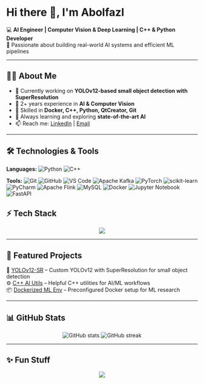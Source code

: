 # Hi there 👋, I'm Abolfazl

💻 **AI Engineer | Computer Vision & Deep Learning | C++ & Python Developer**  
🚀 Passionate about building real-world AI systems and efficient ML pipelines  

---
## 🧑‍💻 About Me
- 🔭 Currently working on **YOLOv12-based small object detection with SuperResolution**  
- 🧩 2+ years experience in **AI & Computer Vision**  
- 🐳 Skilled in **Docker, C++, Python, QtCreator, Git**  
- 🌱 Always learning and exploring **state-of-the-art AI**  
- 📫 Reach me: [LinkedIn](https://linkedin.com/in/your-profile) | [Email](mailto:a.asghari251@gmail.com)  

---

## 🛠️ Technologies & Tools

**Languages:**
![Python](https://img.shields.io/badge/Python-3776AB?style=for-the-badge&logo=python&logoColor=white)
![C++](https://img.shields.io/badge/c++-%2300599C.svg?style=for-the-badge&logo=c%2B%2B&logoColor=white)

**Tools:**
![Git](https://img.shields.io/badge/Git-F05032?style=for-the-badge&logo=git&logoColor=white)
![GitHub](https://img.shields.io/badge/GitHub-100000?style=for-the-badge&logo=github&logoColor=white)
![VS Code](https://img.shields.io/badge/VS_Code-007ACC?style=for-the-badge&logo=visual-studio-code&logoColor=white)
![Apache Kafka](https://img.shields.io/badge/Apache%20Kafka-000?style=for-the-badge&logo=apachekafka)
![PyTorch](https://img.shields.io/badge/PyTorch-%23EE4C2C.svg?style=for-the-badge&logo=PyTorch&logoColor=white)
![scikit-learn](https://img.shields.io/badge/scikit--learn-%23F7931E.svg?style=for-the-badge&logo=scikit-learn&logoColor=white)
![PyCharm](https://img.shields.io/badge/pycharm-143?style=for-the-badge&logo=pycharm&logoColor=black&color=black&labelColor=green)
![Apache Flink](https://img.shields.io/badge/Apache%20Flink-E6526F?style=for-the-badge&logo=Apache%20Flink&logoColor=white)
![MySQL](https://img.shields.io/badge/mysql-4479A1.svg?style=for-the-badge&logo=mysql&logoColor=white)
![Docker](https://img.shields.io/badge/docker-%230db7ed.svg?style=for-the-badge&logo=docker&logoColor=white)
![Jupyter Notebook](https://img.shields.io/badge/jupyter-%23FA0F00.svg?style=for-the-badge&logo=jupyter&logoColor=white)
![FastAPI](https://img.shields.io/badge/FastAPI-005571?style=for-the-badge&logo=fastapi)

## ⚡ Tech Stack
<p align="center">
  <img src="https://skillicons.dev/icons?i=python,cpp,docker,git,tensorflow,pytorch,linux,mysql,fastapi,kafka" />
</p>

---

## 🚀 Featured Projects
🌟 [YOLOv12-SR](https://github.com/yourusername/yolov12-sr) – Custom YOLOv12 with SuperResolution for small object detection  
⚙️ [C++ AI Utils](https://github.com/yourusername/cpp-ai-utils) – Helpful C++ utilities for AI/ML workflows  
📦 [Dockerized ML Env](https://github.com/yourusername/docker-ml-env) – Preconfigured Docker setup for ML research  

---

## 📊 GitHub Stats
<p align="center">
  <img src="https://github-readme-stats.vercel.app/api?username=yourusername&show_icons=true&theme=radical" alt="GitHub stats" />
  <img src="https://github-readme-streak-stats.herokuapp.com/?user=yourusername&theme=radical" alt="GitHub streak" />
</p>

---

## ✨ Fun Stuff
<p align="center">
  <img src="https://readme-typing-svg.herokuapp.com?font=Fira+Code&duration=3000&pause=1000&color=00F700&center=true&vCenter=true&width=500&lines=AI+Engineer+%7C+Computer+Vision;C%2B%2B+%26+Python+Developer;Always+Learning+%26+Building+🚀" />
</p>
